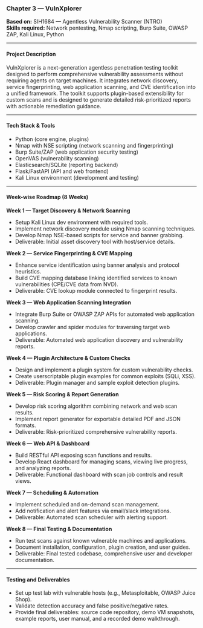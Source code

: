### Chapter 3 — VulnXplorer  
**Based on:** SIH1684 — Agentless Vulnerability Scanner (NTRO)  
**Skills required:** Network pentesting, Nmap scripting, Burp Suite, OWASP ZAP, Kali Linux, Python  

***

#### Project Description  
VulnXplorer is a next-generation agentless penetration testing toolkit designed to perform comprehensive vulnerability assessments without requiring agents on target machines. It integrates network discovery, service fingerprinting, web application scanning, and CVE identification into a unified framework. The toolkit supports plugin-based extensibility for custom scans and is designed to generate detailed risk-prioritized reports with actionable remediation guidance.

***

#### Tech Stack & Tools  
- Python (core engine, plugins)  
- Nmap with NSE scripting (network scanning and fingerprinting)  
- Burp Suite/ZAP (web application security testing)  
- OpenVAS (vulnerability scanning)  
- Elasticsearch/SQLite (reporting backend)  
- Flask/FastAPI (API and web frontend)  
- Kali Linux environment (development and testing)  

***

#### Week-wise Roadmap (8 Weeks)

**Week 1 — Target Discovery & Network Scanning**  
- Setup Kali Linux dev environment with required tools.  
- Implement network discovery module using Nmap scanning techniques.  
- Develop Nmap NSE-based scripts for service and banner grabbing.  
- Deliverable: Initial asset discovery tool with host/service details.

**Week 2 — Service Fingerprinting & CVE Mapping**  
- Enhance service identification using banner analysis and protocol heuristics.  
- Build CVE mapping database linking identified services to known vulnerabilities (CPE/CVE data from NVD).  
- Deliverable: CVE lookup module connected to fingerprint results.

**Week 3 — Web Application Scanning Integration**  
- Integrate Burp Suite or OWASP ZAP APIs for automated web application scanning.  
- Develop crawler and spider modules for traversing target web applications.  
- Deliverable: Automated web application discovery and vulnerability reports.

**Week 4 — Plugin Architecture & Custom Checks**  
- Design and implement a plugin system for custom vulnerability checks.  
- Create userscriptable plugin examples for common exploits (SQLi, XSS).  
- Deliverable: Plugin manager and sample exploit detection plugins.

**Week 5 — Risk Scoring & Report Generation**  
- Develop risk scoring algorithm combining network and web scan results.  
- Implement report generator for exportable detailed PDF and JSON formats.  
- Deliverable: Risk-prioritized comprehensive vulnerability reports.

**Week 6 — Web API & Dashboard**  
- Build RESTful API exposing scan functions and results.  
- Develop React dashboard for managing scans, viewing live progress, and analyzing reports.  
- Deliverable: Functional dashboard with scan job controls and result views.

**Week 7 — Scheduling & Automation**  
- Implement scheduled and on-demand scan management.  
- Add notification and alert features via email/slack integrations.  
- Deliverable: Automated scan scheduler with alerting support.

**Week 8 — Final Testing & Documentation**  
- Run test scans against known vulnerable machines and applications.  
- Document installation, configuration, plugin creation, and user guides.  
- Deliverable: Final tested codebase, comprehensive user and developer documentation.

***

#### Testing and Deliverables  
- Set up test lab with vulnerable hosts (e.g., Metasploitable, OWASP Juice Shop).  
- Validate detection accuracy and false positive/negative rates.  
- Provide final deliverables: source code repository, demo VM snapshots, example reports, user manual, and a recorded demo walkthrough.  
